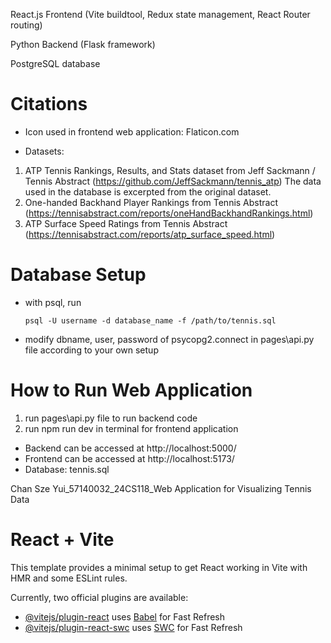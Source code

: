 React.js Frontend (Vite buildtool, Redux state management, React Router routing)

Python Backend (Flask framework)

PostgreSQL database

# Citations

- Icon used in frontend web application: Flaticon.com

- Datasets:

1. ATP Tennis Rankings, Results, and Stats dataset from Jeff Sackmann / Tennis Abstract (https://github.com/JeffSackmann/tennis_atp)
   The data used in the database is excerpted from the original dataset.
2. One-handed Backhand Player Rankings from Tennis Abstract (https://tennisabstract.com/reports/oneHandBackhandRankings.html)
3. ATP Surface Speed Ratings from Tennis Abstract (https://tennisabstract.com/reports/atp_surface_speed.html)

# Database Setup

- with psql, run

  `psql -U username -d database_name -f /path/to/tennis.sql`

- modify dbname, user, password of psycopg2.connect in pages\api.py file according to your own setup

# How to Run Web Application

1. run pages\api.py file to run backend code
2. run npm run dev in terminal for frontend application

- Backend can be accessed at http://localhost:5000/
- Frontend can be accessed at http://localhost:5173/
- Database: tennis.sql

Chan Sze Yui_57140032_24CS118_Web Application for Visualizing Tennis Data

# React + Vite

This template provides a minimal setup to get React working in Vite with HMR and some ESLint rules.

Currently, two official plugins are available:

- [@vitejs/plugin-react](https://github.com/vitejs/vite-plugin-react/blob/main/packages/plugin-react/README.md) uses [Babel](https://babeljs.io/) for Fast Refresh
- [@vitejs/plugin-react-swc](https://github.com/vitejs/vite-plugin-react-swc) uses [SWC](https://swc.rs/) for Fast Refresh
